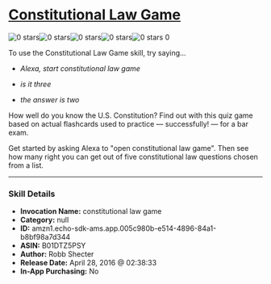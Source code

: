 # [Constitutional Law Game](http://alexa.amazon.com/#skills/amzn1.echo-sdk-ams.app.005c980b-e514-4896-84a1-b8bf98a7d344)
![0 stars](../../images/ic_star_border_black_18dp_1x.png)![0 stars](../../images/ic_star_border_black_18dp_1x.png)![0 stars](../../images/ic_star_border_black_18dp_1x.png)![0 stars](../../images/ic_star_border_black_18dp_1x.png)![0 stars](../../images/ic_star_border_black_18dp_1x.png) 0

To use the Constitutional Law Game skill, try saying...

* *Alexa, start constitutional law game*

* *is it three*

* *the answer is two*

How well do you know the U.S. Constitution? Find out with this quiz game based on actual flashcards used to practice — successfully! — for a bar exam.

Get started by asking Alexa to "open constitutional law game". Then see how many right you can get out of five constitutional law questions chosen from a list.

***

### Skill Details

* **Invocation Name:** constitutional law game
* **Category:** null
* **ID:** amzn1.echo-sdk-ams.app.005c980b-e514-4896-84a1-b8bf98a7d344
* **ASIN:** B01DTZ5PSY
* **Author:** Robb Shecter
* **Release Date:** April 28, 2016 @ 02:38:33
* **In-App Purchasing:** No
